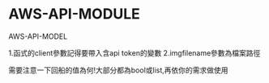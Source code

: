 # AWS-API-MODULE
AWS-API-MODEL


1.函式的client參數記得要帶入含api token的變數
2.imgfilename參數為檔案路徑

需要注意一下回船的值為何!大部分都為bool或list,再依你的需求做使用
